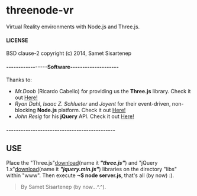 threenode-vr
============

Virtual Reality environments with Node.js and Three.js.

#### LICENSE

BSD clause-2 copyright (c) 2014, Samet Sisartenep

#### -----------------Software--------------------

Thanks to:
- _Mr.Doob_ (Ricardo Cabello) for providing us the **Three.js** library. Check it out [Here!](http://threejs.org)
- _Ryan Dahl_, _Isaac Z. Schlueter_ and _Joyent_ for their event-driven, non-blocking **Node.js** platform. Check it out [Here!](http://nodejs.org)
- _John Resig_ for his **jQuery** API. Check it out [Here!](http://jquery.com)

#### ---------------------------------------------

## USE
Place the "Three.js"[download](http://github.com/mrdoob/three.js/zipball/master)(name it _**"three.js"**_) and "jQuery 1.x"[download](http://jquery.com/download/)(name it _**"jquery.min.js"**_) libraries on the directory "libs" within "www". Then execute **~$ node server.js**, that's all (by now) :).

> By Samet Sisartenep (by now...^.^).

